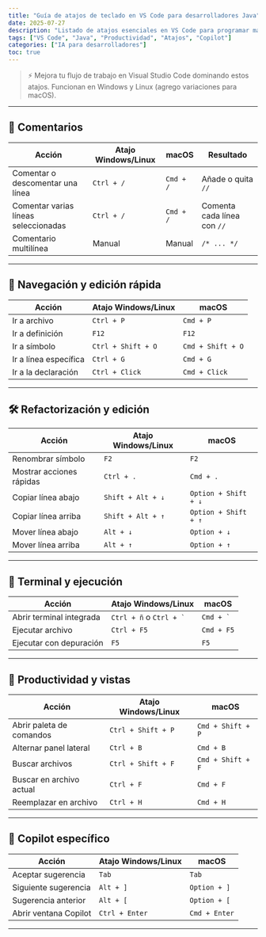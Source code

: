 ```yaml
---
title: "Guía de atajos de teclado en VS Code para desarrolladores Java"
date: 2025-07-27
description: "Listado de atajos esenciales en VS Code para programar más rápido y eficiente en Java, Spring Boot y más."
tags: ["VS Code", "Java", "Productividad", "Atajos", "Copilot"]
categories: ["IA para desarrolladores"]
toc: true
---
```


> ⚡ Mejora tu flujo de trabajo en Visual Studio Code dominando estos atajos. Funcionan en Windows y Linux (agrego variaciones para macOS).

---

## 🧩 Comentarios

| Acción | Atajo Windows/Linux | macOS | Resultado |
|--------|----------------------|--------|-----------|
| Comentar o descomentar una línea | `Ctrl + /` | `Cmd + /` | Añade o quita `//` |
| Comentar varias líneas seleccionadas | `Ctrl + /` | `Cmd + /` | Comenta cada línea con `//` |
| Comentario multilínea | Manual | Manual | `/* ... */` |

---

## 🚀 Navegación y edición rápida

| Acción | Atajo Windows/Linux | macOS |
|--------|----------------------|--------|
| Ir a archivo | `Ctrl + P` | `Cmd + P` |
| Ir a definición | `F12` | `F12` |
| Ir a símbolo | `Ctrl + Shift + O` | `Cmd + Shift + O` |
| Ir a línea específica | `Ctrl + G` | `Cmd + G` |
| Ir a la declaración | `Ctrl + Click` | `Cmd + Click` |

---

## 🛠️ Refactorización y edición

| Acción | Atajo Windows/Linux | macOS |
|--------|----------------------|--------|
| Renombrar símbolo | `F2` | `F2` |
| Mostrar acciones rápidas | `Ctrl + .` | `Cmd + .` |
| Copiar línea abajo | `Shift + Alt + ↓` | `Option + Shift + ↓` |
| Copiar línea arriba | `Shift + Alt + ↑` | `Option + Shift + ↑` |
| Mover línea abajo | `Alt + ↓` | `Option + ↓` |
| Mover línea arriba | `Alt + ↑` | `Option + ↑` |

---

## 🧪 Terminal y ejecución

| Acción | Atajo Windows/Linux | macOS |
|--------|----------------------|--------|
| Abrir terminal integrada | `Ctrl + ñ` o `` Ctrl + ` `` | `` Cmd + ` `` |
| Ejecutar archivo | `Ctrl + F5` | `Cmd + F5` |
| Ejecutar con depuración | `F5` | `F5` |

---

## 🌈 Productividad y vistas

| Acción | Atajo Windows/Linux | macOS |
|--------|----------------------|--------|
| Abrir paleta de comandos | `Ctrl + Shift + P` | `Cmd + Shift + P` |
| Alternar panel lateral | `Ctrl + B` | `Cmd + B` |
| Buscar archivos | `Ctrl + Shift + F` | `Cmd + Shift + F` |
| Buscar en archivo actual | `Ctrl + F` | `Cmd + F` |
| Reemplazar en archivo | `Ctrl + H` | `Cmd + H` |

---

## 🤖 Copilot específico

| Acción | Atajo Windows/Linux | macOS |
|--------|----------------------|--------|
| Aceptar sugerencia | `Tab` | `Tab` |
| Siguiente sugerencia | `Alt + ]` | `Option + ]` |
| Sugerencia anterior | `Alt + [` | `Option + [` |
| Abrir ventana Copilot | `Ctrl + Enter` | `Cmd + Enter` |

---


